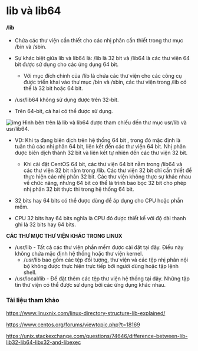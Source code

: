 # lib và  lib64

#### /lib
- Chứa các thư viện cần thiết cho các nhị phân cần thiết trong thư mục /bin và /sbin.

- Sự khác biệt giữa lib và lib64 là:  /lib là 32 bit và /lib64 là các thư viện 64 bit được sử dụng cho các ứng dụng 64 bit.

  -  Với mục đích chính của /lib là chứa các thư viện cho các công cụ được triển khai vào thư mục /bin và /sbin, các thư viện trong /lib có thể là 32 bit hoặc 64 bit.

- /usr/lib64 không sử dụng được trên 32-bit. 
- Trên 64-bit, cả hai có thể được sử dụng. 


![img](https://scontent.fhan5-5.fna.fbcdn.net/v/t1.15752-9/64359143_336648070340649_7665929226452729856_n.png?_nc_cat=108&_nc_oc=AQnuZC5ne1rUYQ7_PidtS5NTrX1m2CPcm3tePPe7YTPXni8-7ij4jxslOLJohd6g2_c&_nc_ht=scontent.fhan5-5.fna&oh=92dcd0e35c993e490313437e88a09738&oe=5D983146)
Hình bên trên là lib và lib64 được tham chiếu đến thư mục usr/lib và usr/lib64.

- VD: Khi ta đang biên dịch trên hệ thống 64 bit , trong đó mặc định là tuân thủ các nhị phân 64 bit, liên kết đến các thư viện 64 bit. Nhị phân được biên dịch thành 32 bit và liên kết tự nhiên đến các thư viện 32 bit. 

  - Khi cài đặt CentOS 64 bit, các thư viện 64 bit nằm trong /lib64 và các thư viện 32 bit nằm trong /lib. Các thư viện 32 bit chỉ cần thiết để thực hiện các nhị phân 32 bit. Các thư viện không thực sự khác nhau về chức năng, nhưng 64 bit có thể là trình bao bọc 32 bit cho phép nhị phân 32 bit thực thi trong hệ thống 64 bit.

- 32 bits hay 64 bits có thể được dùng để áp dụng cho CPU hoặc phần mềm.
- CPU 32 bits hay 64 bits nghĩa là CPU đó được thiết kế với độ dài thanh ghi là 32 bits hay 64 bits.

**CÁC THƯ MỤC THƯ VIỆN KHÁC TRONG LINUX**
- /usr/lib - Tất cả các thư viện phần mềm được cài đặt tại đây. Điều này không chứa mặc định hệ thống hoặc thư viện kernel.
  -  /usr/lib bao gồm các tệp đối tượng, thư viện và các tệp nhị phân nội bộ không được thực hiện trực tiếp bởi người dùng hoặc tập lệnh shell.
- /usr/local/lib - Để đặt thêm các tệp thư viện hệ thống tại đây. Những tập tin thư viện có thể được sử dụng bởi các ứng dụng khác nhau.

### Tài liệu tham khảo

https://www.linuxnix.com/linux-directory-structure-lib-explained/

https://www.centos.org/forums/viewtopic.php?t=18169

https://unix.stackexchange.com/questions/74646/difference-between-lib-lib32-lib64-libx32-and-libexec
